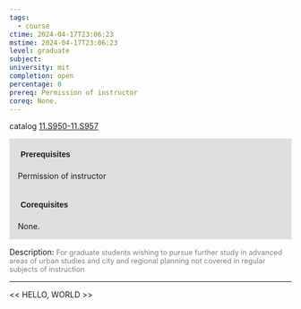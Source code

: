 ```yaml
---
tags:
  - course
ctime: 2024-04-17T23:06:23
mstime: 2024-04-17T23:06:23
level: graduate
subject: 
university: mit
completion: open
percentage: 0
prereq: Permission of instructor
coreq: None.
---
```


catalog [11.S950-11.S957](http://student.mit.edu/catalog/m11c.html#11.S957)

<span style="display: block; padding: 15px; background-color: rgb(100, 100, 100, 0.2);"><font id="m_prereq646_0" style="display: block; font-family: Arial, sans-serif; font-weight: bold; padding: 5px">Prerequisites</font><br><span id="prereq646_0">Permission of instructor</span></span>
<span style="display: block; padding: 15px; background-color: rgb(100, 100, 100, 0.2);"><font id="m_coreq646_0" style="display: block; font-family: Arial, sans-serif; font-weight: bold; padding: 5px">Corequisites</font><br><span id="coreq646_0">None.</span></span>

<font style="">Description:</font>
<font style="color: grey; font-size: 0.8rem;">For graduate students wishing to pursue further study in advanced areas of urban studies and city and regional planning not covered in regular subjects of instruction</font>



---

<< HELLO, WORLD >>
